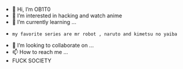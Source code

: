 - 👋 Hi, I’m OB1T0
- 👀 I’m interested in hacking and watch anime
- 🌱 I’m currently learning ...
-     my favorite series are mr robot , naruto and kimetsu no yaiba
- 💞️ I’m looking to collaborate on ...
- 📫 How to reach me ...
- FUCK SOCIETY

<!---
tobirama526/tobirama526 is a ✨ special ✨ repository because its `README.md` (this file) appears on your GitHub profile.
You can click the Preview link to take a look at your changes.
--->
